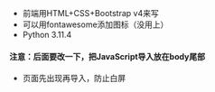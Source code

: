 - 前端用HTML+CSS+Bootstrap v4来写
- 可以用fontawesome添加图标（没用上）
- Python 3.11.4
#### 注意：后面要改一下，把JavaScript导入放在body尾部
- 页面先出现再导入，防止白屏